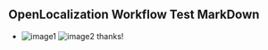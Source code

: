 ## OpenLocalization Workflow Test MarkDown
* ![image1](.\a39fdf69-25c0-44e7-bbd4-2d5dd53491cf.PNG)   ![image2](.\64ca6b8f-d146-4f93-9875-35d2f0e45d9c.png) 
thanks!